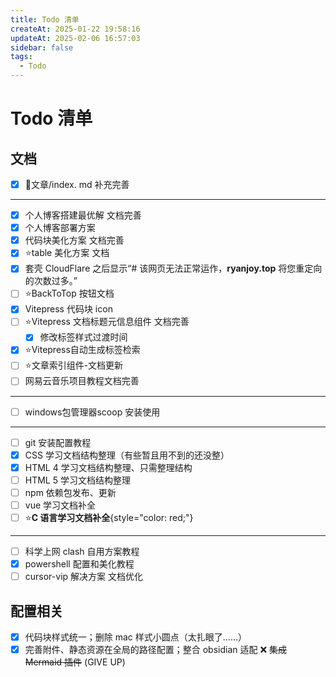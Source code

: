 ```yaml
---
title: Todo 清单
createAt: 2025-01-22 19:58:16
updateAt: 2025-02-06 16:57:03
sidebar: false
tags:
  - Todo
---
```


# Todo 清单

## 文档

- [x] 📒文章/index. md 补充完善
---
- [x] 个人博客搭建最优解 文档完善
- [x] 个人博客部署方案
- [x] 代码块美化方案 文档完善
- [x] ⭐table 美化方案 文档
- [x] 套壳 CloudFlare 之后显示“# 该网页无法正常运作，**ryanjoy.top** 将您重定向的次数过多。”
- [ ] ⭐BackToTop 按钮文档
- [x] Vitepress 代码块 icon
- [ ] ⭐Vitepress 文档标题元信息组件 文档完善
	- [x] 修改标签样式过渡时间
- [x] ⭐Vitepress自动生成标签检索
- [ ] ⭐文章索引组件-文档更新
- [ ] 网易云音乐项目教程文档完善
---
- [ ] windows包管理器scoop 安装使用
---
- [ ] git 安装配置教程
- [x] CSS 学习文档结构整理（有些暂且用不到的还没整）
- [x] HTML 4 学习文档结构整理、只需整理结构
- [ ] HTML 5 学习文档结构整理
- [ ] npm 依赖包发布、更新
- [ ] vue 学习文档补全
- [ ] ⭐**C 语言学习文档补全**{style="color: red;"}
---
- [ ] 科学上网 clash 自用方案教程
- [x] powershell 配置和美化教程
- [ ] cursor-vip 解决方案 文档优化

## 配置相关

- [x] 代码块样式统一；删除 mac 样式小圆点（太扎眼了……）
- [x] 完善附件、静态资源在全局的路径配置；整合 obsidian 适配
❌ ~~集成 Mermaid 插件~~ (GIVE UP)